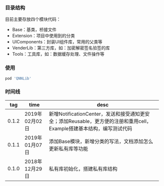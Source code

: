 ### 目录结构
目前主要存放四个模块代码：
- Base：基类，桥接文件
- Extension：项目中使用到的分类
- UIComponents：封装UI组件库，常用的父类等
- VenderLib：第三方库，如：加密解密签名验签的库
- Tools：工具库，如：数据缓存处理、文件操作等


### 使用

```Ruby
pod 'QNNLib'
```

### 时间线

| tag | time | desc |
| --- | --- | --- |
| 0.1.2 | 2019年02月02日 | 新增NotificationCenter，发送和接受通知更安全；添加Reusable，更方便的注册和重用cell，Example搭建基本结构，编写测试代码|
| 0.1.1 | 2019年01月07日 | 添加Base模块，新增分类的写法，文档添加怎么更新私有库等功能 |
| 0.1.0 | 2018年12月29日 | 私有库初始化，搭建私有库结构 |
